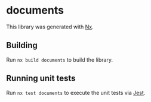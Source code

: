 # documents

This library was generated with [Nx](https://nx.dev).

## Building

Run `nx build documents` to build the library.

## Running unit tests

Run `nx test documents` to execute the unit tests via [Jest](https://jestjs.io).

